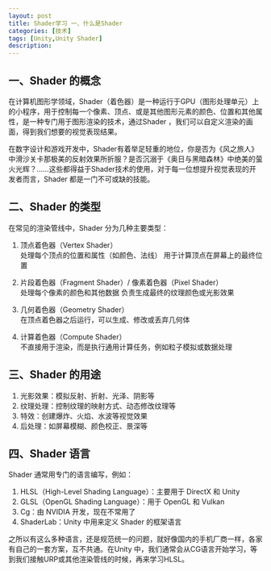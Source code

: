 ```yaml
---
layout: post
title: Shader学习 一、什么是Shader
categories: [技术]
tags: [Unity,Unity Shader]
description: 
---
```


## 一、Shader 的概念

在计算机图形学领域，Shader（着色器）是一种运行于GPU（图形处理单元）上的小程序，用于控制每一个像素、顶点、或是其他图形元素的颜色、位置和其他属性，是一种专门用于图形渲染的技术，通过Shader ，我们可以自定义渲染的画面，得到我们想要的视觉表现结果。

在数字设计和游戏开发中，Shader有着举足轻重的地位，你是否为《风之旅人》中滑沙关卡那极美的反射效果所折服？是否沉溺于《奥日与黑暗森林》中绝美的萤火光辉？……这些都得益于Shader技术的使用，对于每一位想提升视觉表现的开发者而言，Shader 都是一门不可或缺的技能。

## 二、Shader 的类型
在常见的渲染管线中，Shader 分为几种主要类型：

1. 顶点着色器（Vertex Shader）  
处理每个顶点的位置和属性（如颜色、法线）
用于计算顶点在屏幕上的最终位置

2. 片段着色器（Fragment Shader）/ 像素着色器（Pixel Shader）  
处理每个像素的颜色和其他数据
负责生成最终的纹理颜色或光影效果

3. 几何着色器（Geometry Shader）  
在顶点着色器之后运行，可以生成、修改或丢弃几何体

4. 计算着色器（Compute Shader）  
不直接用于渲染，而是执行通用计算任务，例如粒子模拟或数据处理

## 三、Shader 的用途
1. 光影效果：模拟反射、折射、光泽、阴影等  
2. 纹理处理：控制纹理的映射方式、动态修改纹理等 
3. 特效：创建爆炸、火焰、水波等视觉效果
4. 后处理：如屏幕模糊、颜色校正、景深等

## 四、Shader 语言
Shader 通常用专门的语言编写，例如：

1. HLSL（High-Level Shading Language）：主要用于 DirectX 和 Unity
2. GLSL（OpenGL Shading Language）：用于 OpenGL 和 Vulkan
3. Cg：由 NVIDIA 开发，现在不常用了
4. ShaderLab：Unity 中用来定义 Shader 的框架语言

之所以有这么多种语言，还是规范统一的问题，就好像国内的手机厂商一样，各家有自己的一套方案，互不共通。在Unity 中，我们通常会从CG语言开始学习，等到我们接触URP或其他渲染管线的时候，再来学习HLSL。